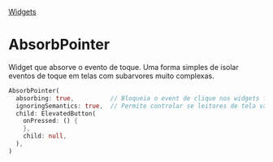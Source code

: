 [Widgets](https://github.com/leofds/flutter-class/blob/master/flutter/widgets/README.md)

# AbsorbPointer

Widget que absorve o evento de toque. 
Uma forma simples de isolar eventos de toque em telas com subarvores muito complexas.

```dart
AbsorbPointer(
  absorbing: true,          // Bloqueia o event de clique nos widgets filho
  ignoringSemantics: true,  // Permite controlar se leitores de tela vão ignorar os widgets bloqueados
  child: ElevatedButton(
    onPressed: () {
    },
    child: null,
  ),
)
```
